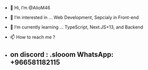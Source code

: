 - 👋 Hi, I’m @AlioM46
- 👀 I’m interested in ... Web Development, Sepcialy in Front-end 
- 🌱 I’m currently learning ... TypeScript, Next.JS+13, and Backend
- 📫 How to reach me ?

- 
  on discord : .slooom
  WhatsApp: +966581182115
  -

